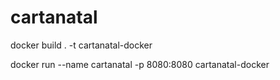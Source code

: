 # cartanatal

docker build . -t cartanatal-docker

docker run --name cartanatal -p 8080:8080 cartanatal-docker 
    